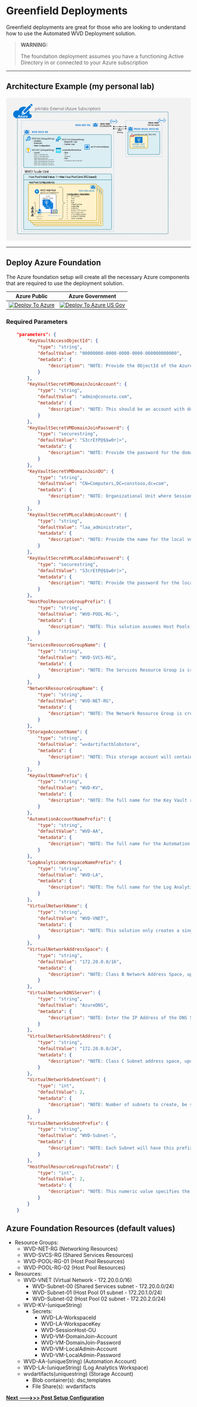 # Greenfield Deployments

Greenfield deployments are great for those who are looking to understand how to use the Automated WVD Deployment solution.

> **WARNING:**
> 
> The foundation deployment assumes you have a functioning Active Directory in or connected to your Azure subscription

---

## Architecture Example (my personal lab)

![WVD-Architecture](/Docs/_media/WVD-Architecture.png)

---

## Deploy Azure Foundation

The Azure foundation setup will create all the necessary Azure components that are required to use the deployment solution.

**Azure Public** | **Azure Government**
--- | ---
[![Deploy To Azure](https://aka.ms/deploytoazurebutton)](https://portal.azure.com/#create/Microsoft.Template/uri/https%3A%2F%2Fraw.githubusercontent.com%2Fmsft-jasonparker%2FAutomated-WVD-Deployment%2Fdev-test%2FSetup%2FDeploy-WVD-Foundation.json) | [![Deploy To Azure US Gov](https://aka.ms/deploytoazuregovbutton)](https://portal.azure.us/#create/Microsoft.Template/uri/https%3A%2F%2Fraw.githubusercontent.com%2Fmsft-jasonparker%2FAutomated-WVD-Deployment%2Fdev-test%2FSetup%2FDeploy-WVD-Foundation.json)

### Required Parameters
```JSON
    "parameters": {
        "KeyVaultAccessObjectId": {
            "type": "string",
            "defaultValue": "00000000-0000-0000-0000-000000000000",
            "metadata": {
                "description": "NOTE: Provide the ObjectId of the Azure AD user or group that will be given access to the Key Vault secrets"
            }
        },
        "KeyVaultSecretVMDomainJoinAccount": {
            "type": "string",
            "defaultValue": "admin@consoto.com",
            "metadata": {
                "description": "NOTE: This should be an account with domain join rights in your AD domain"
            }
        },
        "KeyVaultSecretVMDomainJoinPassword": {
            "type": "securestring",
            "defaultValue": "S3crEtP@$$w0r|>",
            "metadata": {
                "description": "NOTE: Provide the password for the domain join account"
            }
        },
        "KeyVaultSecretVMDomainJoinOU": {
            "type": "string",
            "defaultValue": "CN=Computers,DC=constoso,dc=com",
            "metadata": {
                "description": "NOTE: Organizational Unit where Session Host computer accounts are created"
            }
        },
        "KeyVaultSecretVMLocalAdminAccount": {
            "type": "string",
            "defaultValue": "laa_administrator",
            "metadata": {
                "description": "NOTE: Provide the name for the local vm administrator account"
            }
        },        
        "KeyVaultSecretVMLocalAdminPassword": {
            "type": "securestring",
            "defaultValue": "S3crEtP@$$w0r|>",
            "metadata": {
                "description": "NOTE: Provide the password for the local vm administrator account"
            }
        },
        "HostPoolResourceGroupPrefix": {
            "type": "string",
            "defaultValue": "WVD-POOL-RG-",
            "metadata": {
                "description": "NOTE: This solution assumes Host Pools will be contained in their own Resource Groups"
            }
        },
        "ServicesResourceGroupName": {
            "type": "string",
            "defaultValue": "WVD-SVCS-RG",
            "metadata": {
                "description": "NOTE: The Services Resource Group is created for non-WVD resources"
            }
        },
        "NetworkResourceGroupName": {
            "type": "string",
            "defaultValue": "WVD-NET-RG",
            "metadata": {
                "description": "NOTE: The Network Resource Group is created for all network resources"
            }
        },
        "StorageAccountName": {
            "type": "string",
            "defaultValue": "wvdartifactblobstore",
            "metadata": {
                "description": "NOTE: This storage account will contain blob containers for DSC configuration, ARM templates, and file shares for WVD profiles"
            }
        },
        "KeyVaultNamePrefix": {
            "type": "string",
            "defaultValue": "WVD-KV",
            "metadata": {
                "description": "NOTE: The full name for the Key Vault resource will include a unique string appended to the end"
            }
        },
        "AutomationAccountNamePrefix": {
            "type": "string",
            "defaultValue": "WVD-AA",
            "metadata": {
                "description": "NOTE: The full name for the Automation Account resource will include a unique string appended to the end"
            }
        },
        "LogAnalyticsWorkspaceNamePrefix": {
            "type": "string",
            "defaultValue": "WVD-LA",
            "metadata": {
                "description": "NOTE: The full name for the Log Analytics resource will include a unique string appended to the end"
            }
        },
        "VirtualNetworkName": {
            "type": "string",
            "defaultValue": "WVD-VNET",
            "metadata": {
                "description": "NOTE: This solution only creates a single Virtual Network, update the AddressSpace parameter to use an alternate address"
            }
        },
        "VirtualNetworkAddressSpace": {
            "type": "string",
            "defaultValue": "172.20.0.0/16",
            "metadata": {
                "description": "NOTE: Class B Network Address Space, update to any private IP address space"
            }
        },
        "VirtualNetworkDNSServer": {
            "type": "string",
            "defaultValue": "AzureDNS",
            "metadata": {
                "description": "NOTE: Enter the IP Address of the DNS Server to be used in the WVD-VNET or use AzureDNS"
            }
        },
        "VirtualNetworkSubnetAddress": {
            "type": "string",
            "defaultValue": "172.20.0.0/24",
            "metadata": {
                "description": "NOTE: Class C Subnet address space, update to any private IP address space"
            }
        },
        "VirtualNetworkSubnetCount": {
            "type": "int",
            "defaultValue": 2,
            "metadata": {
                "description": "NOTE: Number of subnets to create, be sure that the VNET and Subnets fit correctly. Additional subnets will be incremented numerically."
            }
        },
        "VirtualNetworkSubnetPrefix": {
            "type": "string",
            "defaultValue": "WVD-Subnet-",
            "metadata": {
                "description": "NOTE: Each Subnet will have this prefix and have an incremented 2-digit numeric value assigned (i.e. 01, 02, 03, etc.)"
            }
        },
        "HostPoolResourceGroupsToCreate": {
            "type": "int",
            "defaultValue": 2,
            "metadata": {
                "description": "NOTE: This numeric value specifies the number of Resource Groups to create based on the number of Host Pool you plan to deploy"
            }
        }
    }
```

## Azure Foundation Resources (default values)

  - Resource Groups:
    - WVD-NET-RG (Networking Resources)
    - WVD-SVCS-RG (Shared Services Resources)
    - WVD-POOL-RG-01 (Host Pool Resources)
    - WVD-POOL-RG-02 (Host Pool Resources)
  - Resources:
    - WVD-VNET (Virtual Network - 172.20.0.0/16)
      - WVD-Subnet-00 (Shared Services subnet - 172.20.0.0/24)
      - WVD-Subnet-01 (Host Pool 01 subnet - 172.20.1.0/24)
      - WVD-Subnet-02 (Host Pool 02 subnet - 172.20.2.0/24)
    - WVD-KV-(uniqueString)
      - Secrets:
        - WVD-LA-WorkspaceId
        - WVD-LA-WorkspaceKey
        - WVD-SessionHost-OU
        - WVD-VM-DomainJoin-Account
        - WVD-VM-DomainJoin-Password
        - WVD-VM-LocalAdmin-Account
        - WVD-VM-LocalAdmin-Password        
    - WVD-AA-(uniqueString) (Automation Account)
    - WVD-LA-(uniqueString) (Log Analytics Workspace)
    - wvdartifacts(uniquestring) (Storage Account)
      - Blob container(s): dsc,templates
      - File Share(s): wvdartifacts

[**Next --->>> Post Setup Configuration**](Post-Setup-Configuration.md)